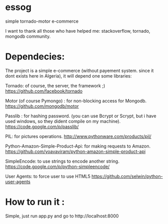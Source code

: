 essog
=====

simple tornado-motor e-commerce

I want to thank all those who have helped me: stackoverflow, tornado, mongodb community.

Dependecies:
=====

The project is a simple e-commerce (without payement system. since it dont exists here in Algeria), it will depend one some libraries:

Tornado: of course, the server, the framework ;)
https://github.com/facebook/tornado

Motor (of course Pymongo) : for non-blocking access for Mongodb.
https://github.com/mongodb/motor

Passlib : for hashing password. (you can use Bcrypt or Scrypt, but i have used windows, so they dident compile on my machine).
https://code.google.com/p/passlib/

PIL: for pictures operations.
http://www.pythonware.com/products/pil/

Python-Amazon-Simple-Product-Api: for making requests to Amazon.
https://github.com/yoavaviram/python-amazon-simple-product-api

SimpleEncode: to use strings to encode another string.
https://code.google.com/p/python-simpleencode/

User Agents: to force user to use HTML5
https://github.com/selwin/python-user-agents

How to run it :
=====
Simple, just run app.py and go to http://localhost:8000
